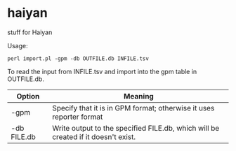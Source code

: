 # haiyan
stuff for Haiyan

Usage:

    perl import.pl -gpm -db OUTFILE.db INFILE.tsv

To read the input from INFILE.tsv and import into the gpm table in OUTFILE.db.

|Option|Meaning|
|------|-------|
|-gpm   | Specify that it is in GPM format; otherwise it uses reporter format                     |
| -db FILE.db | Write output to the specified FILE.db, which will be created if it doesn't exist. |
